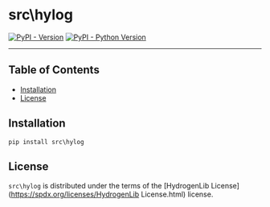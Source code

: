 # src\hylog

[![PyPI - Version](https://img.shields.io/pypi/v/src\hylog.svg)](https://pypi.org/project/src\hylog)
[![PyPI - Python Version](https://img.shields.io/pypi/pyversions/src\hylog.svg)](https://pypi.org/project/src\hylog)

-----

## Table of Contents

- [Installation](#installation)
- [License](#license)

## Installation

```console
pip install src\hylog
```

## License

`src\hylog` is distributed under the terms of the [HydrogenLib License](https://spdx.org/licenses/HydrogenLib License.html) license.
